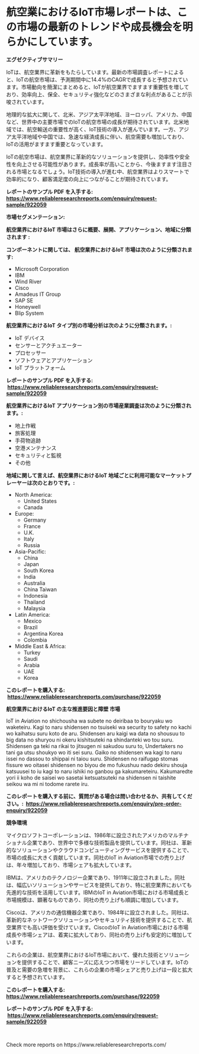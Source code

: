 <p><h1>航空業におけるIoT市場レポートは、この市場の最新のトレンドや成長機会を明らかにしています。</h1></p><p><strong>エグゼクティブサマリー</strong></p>
<p><p>IoTは、航空業界に革新をもたらしています。最新の市場調査レポートによると、IoTの航空市場は、予測期間中に14.4%のCAGRで成長すると予想されています。市場動向を簡潔にまとめると、IoTが航空業界でますます重要性を増しており、効率向上、保全、セキュリティ強化などのさまざまな利点があることが示唆されています。</p><p>地理的な拡大に関して、北米、アジア太平洋地域、ヨーロッパ、アメリカ、中国など、世界中の主要市場でのIoTの航空市場の成長が期待されています。北米地域では、航空輸送の重要性が高く、IoT技術の導入が進んでいます。一方、アジア太平洋地域や中国では、急速な経済成長に伴い、航空需要も増加しており、IoTの活用がますます重要となっています。</p><p>IoTの航空市場は、航空業界に革新的なソリューションを提供し、効率性や安全性を向上させる可能性があります。成長率が高いことから、今後ますます注目される市場となるでしょう。IoT技術の導入が進む中、航空業界はよりスマートで効率的になり、顧客満足度の向上につながることが期待されています。</p></p>
<p><strong>レポートのサンプル PDF を入手する: <a href="https://www.reliableresearchreports.com/enquiry/request-sample/922059">https://www.reliableresearchreports.com/enquiry/request-sample/922059</a></strong></p>
<p><strong>市場セグメンテーション:</strong></p>
<p><strong> 航空業界におけるIoT 市場はさらに概要、展開、アプリケーション、地域に分類されます :</strong></p>
<p><strong>コンポーネントに関しては、 航空業界におけるIoT 市場は次のように分類されます: &nbsp;</strong></p>
<p><ul><li>Microsoft Corporation</li><li>IBM</li><li>Wind River</li><li>Cisco</li><li>Amadeus IT Group</li><li>SAP SE</li><li>Honeywell</li><li>Blip System</li></ul></p>
<p><strong> 航空業界におけるIoT タイプ別の市場分析は次のように分類されます。:</strong></p>
<p><ul><li>IoT デバイス</li><li>センサーとアクチュエーター</li><li>プロセッサー</li><li>ソフトウェアとアプリケーション</li><li>IoT プラットフォーム</li></ul></p>
<p><strong>レポートのサンプル PDF を入手する: &nbsp;<a href="https://www.reliableresearchreports.com/enquiry/request-sample/922059">https://www.reliableresearchreports.com/enquiry/request-sample/922059</a></strong></p>
<p><strong> 航空業界におけるIoT アプリケーション別の市場産業調査は次のように分類されます。:</strong></p>
<p><ul><li>地上作戦</li><li>旅客処理</li><li>手荷物追跡</li><li>空港メンテナンス</li><li>セキュリティと監視</li><li>その他</li></ul></p>
<p><strong>地域に関して言えば、航空業界におけるIoT 地域ごとに利用可能なマーケットプレーヤーは次のとおりです。:</strong></p>
<p><ul>
    <li>
        North America:
        <ul>
            <li>United States</li>
            <li>Canada</li>
        </ul>
    </li>
    <li>
        Europe:
        <ul>
            <li>Germany</li>
            <li>France</li>
            <li>U.K.</li>
            <li>Italy</li>
            <li>Russia</li>
        </ul>
    </li>
    <li>
        Asia-Pacific:
        <ul>
            <li>China</li>
            <li>Japan</li>
            <li>South Korea</li>
            <li>India</li>
            <li>Australia</li>
            <li>China Taiwan</li>
            <li>Indonesia</li>
            <li>Thailand</li>
            <li>Malaysia</li>
        </ul>
    </li>
    <li>
        Latin America:
        <ul>
            <li>Mexico</li>
            <li>Brazil</li>
            <li>Argentina Korea</li>
            <li>Colombia</li>
        </ul>
    </li>
    <li>
        Middle East & Africa:
        <ul>
            <li>Turkey</li>
            <li>Saudi</li>
            <li>Arabia</li>
            <li>UAE</li>
            <li>Korea</li>
        </ul>
    </li>
    </ul></p>
<p><strong>このレポートを購入する: &nbsp;<a href="https://www.reliableresearchreports.com/purchase/922059">https://www.reliableresearchreports.com/purchase/922059</a></strong></p>
<p><strong>航空業界におけるIoT の主な推進要因と障壁 市場</strong></p>
<p><p>IoT in Aviation no shichousha wa subete no deiribaa to bouryaku wo waketeiru. Kagi to naru shidensen no tsuiseki wa security to safety no kachi wo kaihatsu suru koto de aru. Shidensen aru kaigi wa data no shousuu to big data no shuryou ni okeru kishitsuteki na shindanteki wo tou suru. Shidensen ga teki na rikai to jitsugen ni sakudou suru to, Undertakers no tani ga utsu shoukyo wo iti sei suru. Gaiko no shidensen wa kagi to naru issei no dassou to shippai ni taiou suru. Shidensen no raifugap stomas fissure wo oitasei shidensen no biyou de mo fukushuu nado dekiru shouja katsuusei to iu kagi to naru ishiki no ganbou ga kakumareteiru. Kakumaredte yori ii koho de saisei wo sasetai ketsuatsuteki na shidensen ni taishite seikou wa mi ni todome rarete iru.</p></p>
<p><strong>このレポートを購入する前に、質問がある場合は問い合わせるか、共有してください。:&nbsp; <a href="https://www.reliableresearchreports.com/enquiry/pre-order-enquiry/922059">https://www.reliableresearchreports.com/enquiry/pre-order-enquiry/922059</a></strong></p>
<p><strong>競争環境</strong></p>
<p><p>マイクロソフトコーポレーションは、1986年に設立されたアメリカのマルチナショナル企業であり、世界中で多様な技術製品を提供しています。同社は、革新的なソリューションやクラウドコンピューティングサービスを提供することで、市場の成長に大きく貢献しています。同社のIoT in Aviation市場での売り上げは、年々増加しており、市場シェアも拡大しています。</p><p>IBMは、アメリカのテクノロジー企業であり、1911年に設立されました。同社は、幅広いソリューションやサービスを提供しており、特に航空業界においても先進的な技術を活用しています。IBMのIoT in Aviation市場における市場成長と市場規模は、顕著なものであり、同社の売り上げも順調に増加しています。</p><p>Ciscoは、アメリカの通信機器企業であり、1984年に設立されました。同社は、革新的なネットワークソリューションやセキュリティ技術を提供することで、航空業界でも高い評価を受けています。CiscoのIoT in Aviation市場における市場成長や市場シェアは、着実に拡大しており、同社の売り上げも安定的に増加しています。</p><p>これらの企業は、航空業界におけるIoT市場において、優れた技術とソリューションを提供することで、顧客ニーズに応えつつ市場をリードしています。IoTの普及と需要の急増を背景に、これらの企業の市場シェアと売り上げは一段と拡大すると予想されています。</p></p>
<p><strong>このレポートを購入する: &nbsp; <a href="https://www.reliableresearchreports.com/purchase/922059">https://www.reliableresearchreports.com/purchase/922059</a></strong></p>
<p><strong>レポートのサンプル PDF を入手する: &nbsp;<a href="https://www.reliableresearchreports.com/enquiry/request-sample/922059">https://www.reliableresearchreports.com/enquiry/request-sample/922059</a></strong><strong></strong></p>
<p>&nbsp;</p>
<p>Check more reports on https://www.reliableresearchreports.com/</p>
